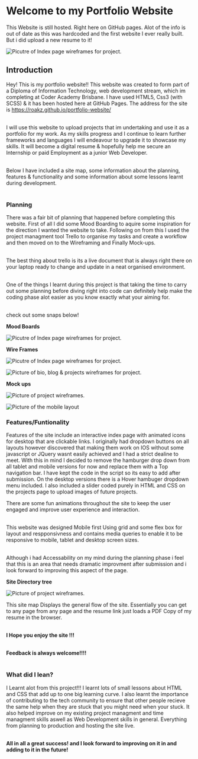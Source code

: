 <h1>Welcome to my Portfolio Website</h1>

This Website is still hosted. Right here on GitHub pages. Alot of the info is out of date as this was hardcoded and the first website I ever really built. But i did upload a new resume to it!


![Picutre of Index page wireframes for project.](project-pictures/home-page.PNG)<br>


<h2>Introduction</h2>

Hey! This is my portfolio website!! This website was created to form part of a Diploma of Information Technology, web development stream, which im completing at Coder Academy Brisbane. I have used HTML5, Css3 (with SCSS) & it has been hosted here at GitHub Pages. The address for the site is https://roakz.github.io/portfolio-website/ <br><br>

I will use this website to upload projects that im undertaking and use it as a portfolio for my work. As my skills progress and I continue to learn further frameworks and languages I will endeavour to upgrade it to showcase my skills. It will become a digital resume & hopefully help me secure an Internship or paid Employment as a junior Web Developer.<br><br>

Below I have included a site map, some information about the planning, features & functionality and some information about some lessons learnt during development.<br><br>


<h3>Planning</h3>

There was a fair bit of planning that happened before completing this website. First of all I did some Mood Boarding to aquire some inspiration for the direction I wanted the website to take. Following on from this I used the project managment tool Trello to organise my tasks and create a workflow and then moved on to the Wireframing and Finally Mock-ups. <br><br>

The best thing about trello is its a live document that is always right there on your laptop ready to change and update in a neat organised environment.<br><br>

One of the things I learnt during this project is that taking the time to carry out some planning before diving right into code can definitely help make the coding phase alot easier as you know exactly what your aiming for.<br><br>

check out some snaps below!<br>

**Mood Boards**<br>

![Picutre of Index page wireframes for project.](project-pictures/mood-boards.PNG)<br>


**Wire Frames**<br>

![Picutre of Index page wireframes for project.](project-pictures/wireframes.PNG)<br>

![Picture of bio, blog & projects wireframes for project.](project-pictures/bio-wires.PNG)<br>


**Mock ups**<br>

![Picture of project wireframes.](project-pictures/index-layouts.PNG)<br>

![Picture of the mobile layout](project-pictures/bio-blog-projects-layout.PNG)<br>

<h3>Features/Funtionality</h3>

Features of the site include an interactive index page with animated icons for desktop that are clickable links. I originally had dropdown buttons on all layouts however discovered that making them work on IOS without some javascript or JQuery wasnt easily achieved and I had a strict dealine to meet. With this in mind I decided to remove the hamburger drop down from all tablet and mobile versions for now and replace them with a Top navigation bar. I have kept the code in the script so its easy to add after submission. On the desktop versions there is a Hover hambuger dropdown menu included.  I also included a slider coded purely in HTML and CSS on the projects page to upload images of future projects.

There are some fun animations throughout the site to keep the user engaged and improve user experience and interaction.<br><br>

This website was designed Mobile first Using grid and some flex box for layout and respponsivness and contains media queries to enable it to be responsive to mobile, tablet and desktop screen sizes.<br><br>

Although i had Accessability on my mind during the planning phase i feel that this is an area that needs dramatic improvment after submission and i look forward to improving this aspect of the page.<br>

**Site Directory tree**<br>

![Picture of project wireframes.](project-pictures/site-directory-tree.PNG)<br>

This site map Displays the general flow of the site. Essentially you can get to any page from any page and the resume link just loads a PDF Copy of my resume in the browser.<br><br>

**I Hope you enjoy the site !!!**<br><br>

**Feedback is always welcome!!!!**<br><br>

<h3>What did I lean?</h3>

I Learnt alot from this project!!! I learnt lots of small lessons about HTML and CSS that add up to one big learning curve. I also learnt the importance of contributing to the tech community to ensure that other people recieve the same help when they are stuck that you might need when your stuck. It also helped improve on my existing project managment and time managment skills aswell as Web Development skills in general. Everything from planning to production and hosting the site live.<br><br>

**All in all a great success! and I look forward to improving on it in and adding to it in the future!**
